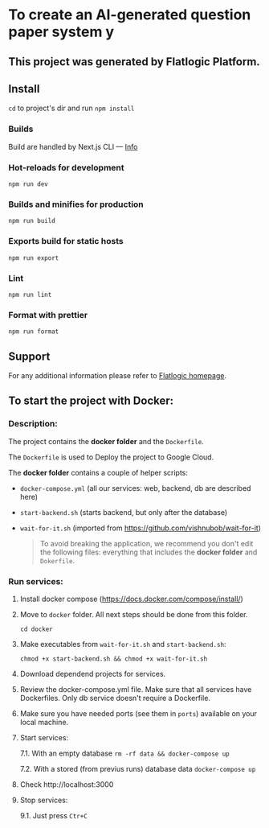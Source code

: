 # To create an AI-generated question paper system y

## This project was generated by Flatlogic Platform.
## Install

`cd` to project's dir and run `npm install`

### Builds

Build are handled by Next.js CLI &mdash; [Info](https://nextjs.org/docs/api-reference/cli)

### Hot-reloads for development

```
npm run dev
```

### Builds and minifies for production

```
npm run build
```

### Exports build for static hosts

```
npm run export
```

### Lint

```
npm run lint
```

### Format with prettier

```
npm run format
```

## Support
For any additional information please refer to [Flatlogic homepage](https://flatlogic.com).

## To start the project with Docker:
### Description:

The project contains the **docker folder** and the `Dockerfile`.

The `Dockerfile` is used to Deploy the project to Google Cloud.

The **docker folder** contains a couple of helper scripts:

- `docker-compose.yml` (all our services: web, backend, db are described here)
- `start-backend.sh` (starts backend, but only after the database)
- `wait-for-it.sh` (imported from https://github.com/vishnubob/wait-for-it)

  > To avoid breaking the application, we recommend you don't edit the following files: everything that includes the **docker folder** and `Dokerfile`.

### Run services:

1. Install docker compose (https://docs.docker.com/compose/install/)

2. Move to `docker` folder. All next steps should be done from this folder.

   ``` cd docker ```

3. Make executables from `wait-for-it.sh` and `start-backend.sh`:

   ``` chmod +x start-backend.sh && chmod +x wait-for-it.sh ```

4. Download dependend projects for services.

5. Review the docker-compose.yml file. Make sure that all services have Dockerfiles. Only db service doesn't require a Dockerfile.

6. Make sure you have needed ports (see them in `ports`) available on your local machine.

7. Start services:

   7.1. With an empty database `rm -rf data && docker-compose up`

   7.2. With a stored (from previus runs) database data `docker-compose up`

8. Check http://localhost:3000

9. Stop services:

   9.1. Just press `Ctr+C`

